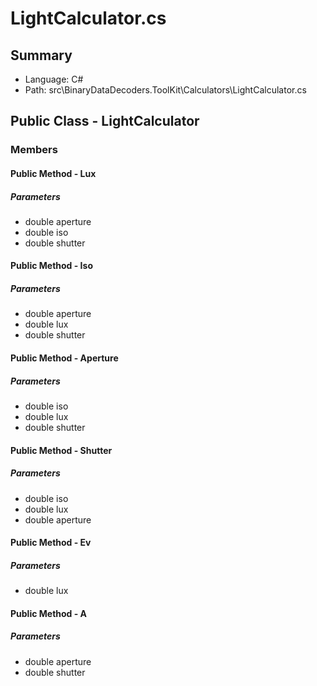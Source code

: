 ﻿# LightCalculator.cs

## Summary

* Language: C#
* Path: src\BinaryDataDecoders.ToolKit\Calculators\LightCalculator.cs

## Public Class - LightCalculator

### Members

#### Public Method - Lux

#####  Parameters

 - double aperture 
 - double iso 
 - double shutter 

#### Public Method - Iso

#####  Parameters

 - double aperture 
 - double lux 
 - double shutter 

#### Public Method - Aperture

#####  Parameters

 - double iso 
 - double lux 
 - double shutter 

#### Public Method - Shutter

#####  Parameters

 - double iso 
 - double lux 
 - double aperture 

#### Public Method - Ev

#####  Parameters

 - double lux 

#### Public Method - A

#####  Parameters

 - double aperture 
 - double shutter 

